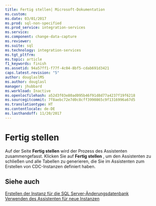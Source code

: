 ```yaml
---
title: Fertig stellen| Microsoft-Dokumentation
ms.custom: 
ms.date: 03/01/2017
ms.prod: sql-non-specified
ms.prod_service: integration-services
ms.service: 
ms.component: change-data-capture
ms.reviewer: 
ms.suite: sql
ms.technology: integration-services
ms.tgt_pltfrm: 
ms.topic: article
f1_keywords: finish
ms.assetid: 94a57ff1-f77f-4c04-8bf5-cdab691d3421
caps.latest.revision: "5"
author: douglaslMS
ms.author: douglasl
manager: jhubbard
ms.workload: Inactive
ms.openlocfilehash: a52d3f03e80ad095b46f91d8d77a4237f19f6218
ms.sourcegitcommit: 7f8aebc72e7d0c8cff3990865c9f1316996a67d5
ms.translationtype: HT
ms.contentlocale: de-DE
ms.lasthandoff: 11/20/2017
---
```

# <a name="finish"></a>Fertig stellen
  Auf der Seite **Fertig stellen** wird der Prozess des Assistenten zusammengefasst. Klicken Sie auf **Fertig stellen** , um den Assistenten zu schließen und alle Tabellen zu generieren, die Sie im Assistenten zum Erstellen von CDC-Instanzen definiert haben.  
  
## <a name="see-also"></a>Siehe auch  
 [Erstellen der Instanz für die SQL Server-Änderungsdatenbank](../../integration-services/change-data-capture/how-to-create-the-sql-server-change-database-instance.md)   
 [Verwenden des Assistenten für neue Instanzen](../../integration-services/change-data-capture/use-the-new-instance-wizard.md)  
  
  

